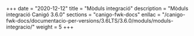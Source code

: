 +++
date        = "2020-12-12"
title       = "Mòduls integració"
description = "Mòduls integració Canigó 3.6.0"
sections    = "canigo-fwk-docs"
enllac		= "/canigo-fwk-docs/documentacio-per-versions/3.6LTS/3.6.0/moduls/moduls-integracio/"
weight		= 5
+++
